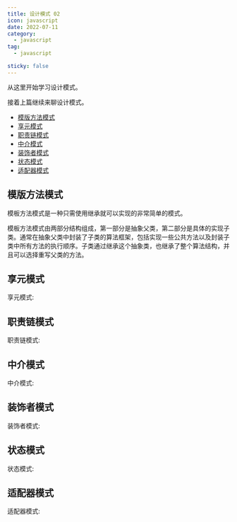 ```yaml
---
title: 设计模式 02
icon: javascript
date: 2022-07-11
category:
  - javascript
tag:
  - javascript

sticky: false
---
```


从这里开始学习设计模式。

接着上篇继续来聊设计模式。

- [模版方法模式](#模版方法模式)
- [享元模式](#享元模式)
- [职责链模式](#职责链模式)
- [中介模式](#中介模式)
- [装饰者模式](#装饰者模式)
- [状态模式](#状态模式)
- [适配器模式](#适配器模式)

## 模版方法模式

模板方法模式是一种只需使用继承就可以实现的非常简单的模式。

模板方法模式由两部分结构组成，第一部分是抽象父类，第二部分是具体的实现子类。通常在抽象父类中封装了子类的算法框架，包括实现一些公共方法以及封装子类中所有方法的执行顺序。子类通过继承这个抽象类，也继承了整个算法结构，并且可以选择重写父类的方法。

## 享元模式

享元模式:

## 职责链模式

职责链模式:

## 中介模式

中介模式:

## 装饰者模式

装饰者模式:

## 状态模式

状态模式:

## 适配器模式

适配器模式:
